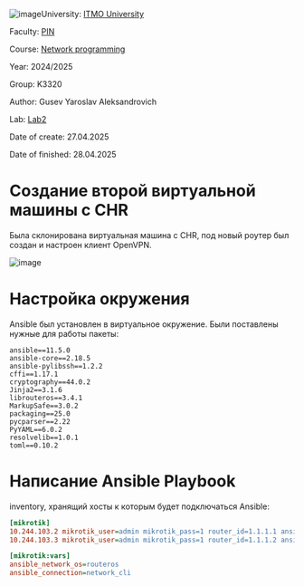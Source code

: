 ![image](https://github.com/user-attachments/assets/d5598d00-0f61-4042-b07c-7498c1ce3a85)University: [ITMO University](https://itmo.ru/ru/)

Faculty: [PIN](https://fict.itmo.ru)

Course: [Network programming](https://itmo-ict-faculty.github.io/network-programming/)

Year: 2024/2025

Group: K3320

Author: Gusev Yaroslav Aleksandrovich

Lab: [Lab2](https://itmo-ict-faculty.github.io/network-programming/education/labs2023_2024/lab2/lab2/)

Date of create: 27.04.2025

Date of finished: 28.04.2025


# Создание второй виртуальной машины с CHR

Была склонирована виртуальная машина с CHR, под новый роутер был создан и настроен клиент OpenVPN.

![image](https://github.com/user-attachments/assets/87c51645-693c-4936-959e-a42ec1acf613)


# Настройка окружения

Ansible был установлен в виртуальное окружение. Были поставлены нужные для работы пакеты:

```
ansible==11.5.0
ansible-core==2.18.5
ansible-pylibssh==1.2.2
cffi==1.17.1
cryptography==44.0.2
Jinja2==3.1.6
librouteros==3.4.1
MarkupSafe==3.0.2
packaging==25.0
pycparser==2.22
PyYAML==6.0.2
resolvelib==1.0.1
toml==0.10.2
```

# Написание Ansible Playbook

inventory, хранящий хосты к которым будет подключаться Ansible:

```ini
[mikrotik]
10.244.103.2 mikrotik_user=admin mikrotik_pass=1 router_id=1.1.1.1 ansible_user=admin ansible_ssh_pass=1
10.244.103.3 mikrotik_user=admin mikrotik_pass=1 router_id=1.1.1.2 ansible_user=admin ansible_ssh_pass=1

[mikrotik:vars]
ansible_network_os=routeros
ansible_connection=network_cli
```



